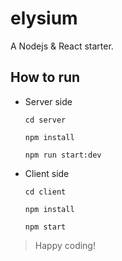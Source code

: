 # elysium

A Nodejs & React starter.

## How to run

* Server side

  `cd server`

  `npm install`

  `npm run start:dev`

* Client side

  `cd client`

  `npm install`

  `npm start`

> Happy coding!